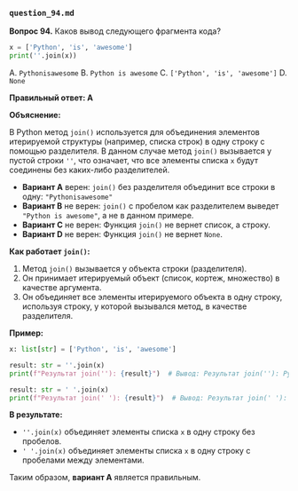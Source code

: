 ### `question_94.md`

**Вопрос 94.** Каков вывод следующего фрагмента кода?

```python
x = ['Python', 'is', 'awesome']
print(''.join(x))
```

A.  `Pythonisawesome`
B.  `Python is awesome`
C.  `['Python', 'is', 'awesome']`
D.  `None`

**Правильный ответ: A**

**Объяснение:**

В Python метод `join()` используется для объединения элементов итерируемой структуры (например, списка строк) в одну строку с помощью разделителя. В данном случае метод `join()` вызывается у пустой строки `''`, что означает, что все элементы списка `x` будут соединены без каких-либо разделителей.

*   **Вариант A** верен: `join()` без разделителя объединит все строки в одну: `"Pythonisawesome"`
*   **Вариант B** не верен: `join()` с пробелом как разделителем выведет `"Python is awesome"`, а не в данном примере.
*   **Вариант C** не верен:  Функция `join()` не вернет список, а строку.
*   **Вариант D** не верен:  Функция `join()` не вернет `None`.

**Как работает `join()`:**

1.  Метод `join()` вызывается у объекта строки (разделителя).
2.  Он принимает итерируемый объект (список, кортеж, множество) в качестве аргумента.
3.  Он объединяет все элементы итерируемого объекта в одну строку, используя строку, у которой вызывался метод, в качестве разделителя.

**Пример:**

```python
x: list[str] = ['Python', 'is', 'awesome']

result: str = ''.join(x)
print(f"Результат join(''): {result}")  # Вывод: Результат join(''): Pythonisawesome

result: str = ' '.join(x)
print(f"Результат join(' '): {result}")  # Вывод: Результат join(' '): Python is awesome
```

**В результате:**

*   `''.join(x)` объединяет элементы списка `x` в одну строку без пробелов.
*  `' '.join(x)` объединяет элементы списка `x` в одну строку с пробелами между элементами.

Таким образом, **вариант A** является правильным.
